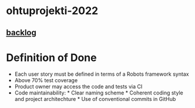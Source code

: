 # ohtuprojekti-2022

## [backlog](https://docs.google.com/spreadsheets/d/13fcNW8mODk9S0eXHV7xJ2yGnfn2_VSg37PK0HU-53MI/edit#gid=0)

# Definition of Done

* Each user story must be defined in terms of a Robots framework syntax
* Above 70% test coverage
* Product owner may access the code and tests via CI
* Code maintainability: 
        * Clear naming scheme
        * Coherent coding style and project architechture
        * Use of conventional commits in GitHub
